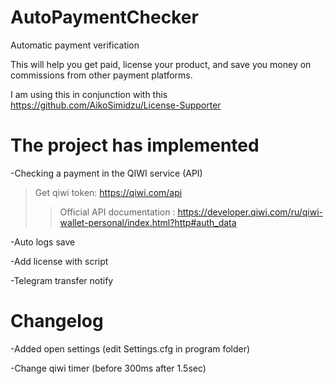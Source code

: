 # AutoPaymentChecker
Automatic payment verification

This will help you get paid, license your product, and save you money on commissions from other payment platforms.

I am using this in conjunction with this https://github.com/AikoSimidzu/License-Supporter

# The project has implemented
-Checking a payment in the QIWI service (API)
>Get qiwi token: https://qiwi.com/api
>>Official API documentation : https://developer.qiwi.com/ru/qiwi-wallet-personal/index.html?http#auth_data

-Auto logs save

-Add license with script

-Telegram transfer notify

# Changelog
-Added open settings (edit Settings.cfg in program folder)

-Change qiwi timer (before 300ms after 1.5sec)
